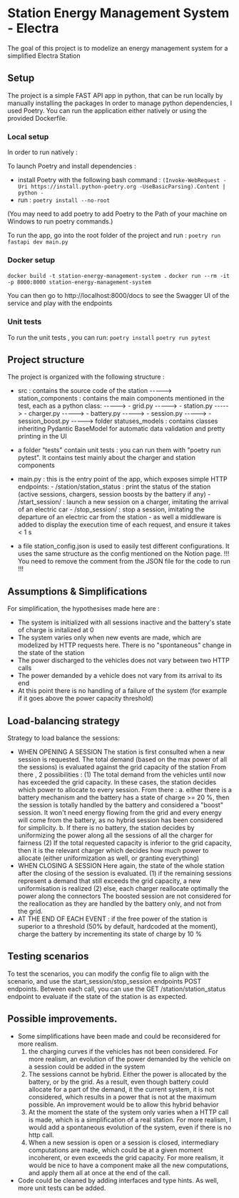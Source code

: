 # Station Energy Management System - Electra

The goal of this project is to modelize an energy management system for a simplified Electra Station

## Setup
The project is a simple FAST API app in python, that can be run locally by manually installing the packages
In order to manage python dependencies, I used Poetry.
You can run the application either natively or using the provided Dockerfile.

### Local setup
In order to run natively : 

To launch Poetry and install dependencies : 
- install Poetry with the following bash command : 
   `(Invoke-WebRequest -Uri https://install.python-poetry.org -UseBasicParsing).Content | python -`
- run : `poetry install --no-root`

(You may need to add poetry to add Poetry to the Path of your machine on Windows to run poetry commands.)

To run the app, go into the root folder of the project and run : 
`poetry run fastapi dev main.py`

### Docker setup

`docker build -t station-energy-management-system .`
`docker run --rm -it -p 8000:8000 station-energy-management-system`

You can then go to http://localhost:8000/docs to see the Swagger UI of the service and play with 
the endpoints

### Unit tests 

To run the unit tests , you can run: 
`poetry install`
`poetry run pytest`

## Project structure
The project is organized with the following structure : 
-  src : contains the source code of the station
    -----> station_components : contains the main components mentioned in the test, each as a python class: 
    ----->             - grid.py
    ----->             - station.py
    ----->             - charger.py 
    ----->             - battery.py
    ----->             - session.py
    ----->             - session_boost.py
    -----> folder statuses_models : contains classes inheriting Pydantic BaseModel for automatic data validation and pretty printing in the UI

- a folder  "tests" contain unit tests : you can run them with "poetry run pytest". It contains test mainly about the charger and station components

- main.py : this is the entry point of the app, which exposes simple HTTP endpoints:
          - /station/station_status : print the status of the station (active sessions, chargers, session boosts by the battery if any)
          - /start_session/ : launch a new session on a charger, imitating the arrival of an electric car 
          - /stop_session/ : stop a session, imitating the departure of an electric car from the station
          - as well a middleware is added to display the execution time of each request, and ensure it takes < 1 s

- a file station_config.json is used to easily test different configurations. It uses the same structure as the config mentioned on the Notion page. !!! You need to remove the comment from the JSON file for the code to run !!!


## Assumptions & Simplifications
For simplification, the hypothesises made here are : 
- The system is initialized with all sessions inactive and the battery's state of charge is initalized at 0
- The system varies only when new events are made, which are modelized by HTTP requests here. There is no "spontaneous" change in the state of the station
- The power discharged to the vehicles does not vary between two HTTP calls
- The power demanded by a vehicle does not vary from its arrival to its end
- At this point there is no handling of a failure of the system (for example if it goes above the power capacity threshold)

## Load-balancing strategy
Strategy to load balance the sessions: 
 - WHEN OPENING A SESSION
 The station is first consulted when a new session is requested. The total demand (based on the max power of all the sessions) is evaluated
 against the grid capacity of the station 
 From there , 2 possibilities :
     (1) The total demand from the vehicles until now has exceeded the grid capacity. In these cases, the station decides which power to allocate to every session. From there : 
        a. either there is a battery mechanism and the battery has a state of charge >= 20 %, then the session is totally handled by the battery and considered a "boost" session. It won't need energy flowing from the grid and every energy will come from the battery, as no hybrid session has been considered for simplicity.
        b. If there is no battery, the station decides by uniformizing the power along all the sessions of all the charger for fairness
     (2) If the total requested capacity is inferior to the grid capacity, then it is the relevant charger which decides how much power 
         to allocate (either uniformization as well, or granting everything)
 - WHEN CLOSING A SESSION
     Here again, the state of the whole station after the closing of the session is evaluated.
     (1) if the remaining sessions represent a demand that still exceeds the grid capacity, a new uniformisation is realized
     (2) else, each charger reallocate optimally the power along the connectors
     The boosted session are not considered for the reallocation as they are handled by the battery only, and not from the grid.
- AT THE END OF EACH EVENT : if the free power of the station is superior to a threshold (50% by default, hardcoded at the moment), charge the battery by incrementing its state of charge by 10 %

## Testing scenarios
To test the scenarios, you can modify the config file to align with the scenario, and use the start_session/stop_session endpoints POST endpoints.
Between each call, you can use the GET /station/station_status endpoint to evaluate if the state of the station is as expected.

## Possible improvements.
- Some simplifications have been made and could be reconsidered for more realism.
  1) the charging curves if the vehicles has not been considered.
  For more realism, an evolution of the power demanded by the vehicle on a session could be added
  in the system
  2) The sessions cannot be hybrid. Either the power is allocated by the battery, or by the grid. As a result, even though battery could allocate for a part of the demand, it the current system, it is not considered, which results in a power that is not at the maximum possible. An improvement would be to allow this hybrid behavior
  3) At the moment the state of the system only varies when a HTTP call is made, which is a simplification of a real station. For more realism, I would add a spontaneous evolution of the system, even if there is no http call.
  4) When a new session is open or a session is closed, intermediary computations are made, which could be at a given moment incoherent, or even exceeds the grid capacity. For more realism, it would be nice to have a component make all the new computations, and apply them all at once at the end of the call.
- Code could be cleaned by adding interfaces and type hints. As well, more unit tests can be added.




